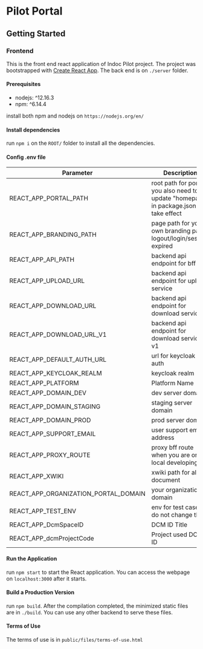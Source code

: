 # Pilot Portal

## Getting Started

### Frontend

This is the front end react application of Indoc Pilot project. The project was bootstrapped with [Create React App](https://github.com/facebook/create-react-app). The back end is on `./server` folder.

#### Prerequisites

- nodejs: ^12.16.3
- npm: ^6.14.4

install both npm and nodejs on `https://nodejs.org/en/`

#### Install dependencies

run `npm i` on the `ROOT/` folder to install all the dependencies.

#### Config .env file

| Parameter                            | Description                                                                             | Default      |
| ------------------------------------ | --------------------------------------------------------------------------------------- | ------------ |
| REACT_APP_PORTAL_PATH                | root path for portal. you also need to update "homepage" in package.json to take effect | /pilot       |
| REACT_APP_BRANDING_PATH              | page path for your own branding page. logout/login/session expired                      | /pilot/login |
| REACT_APP_API_PATH                   | backend api endpoint for bff                                                            |
| REACT_APP_UPLOAD_URL                 | backend api endpoint for upload service                                                 |
| REACT_APP_DOWNLOAD_URL               | backend api endpoint for download service                                               |
| REACT_APP_DOWNLOAD_URL_V1            | backend api endpoint for download service v1                                            |
| REACT_APP_DEFAULT_AUTH_URL           | url for keycloak auth                                                                   |
| REACT_APP_KEYCLOAK_REALM             | keycloak realm                                                                          |
| REACT_APP_PLATFORM                   | Platform Name                                                                           | Pilot        |
| REACT_APP_DOMAIN_DEV                 | dev server domain                                                                       |
| REACT_APP_DOMAIN_STAGING             | staging server domain                                                                   |
| REACT_APP_DOMAIN_PROD                | prod server domain                                                                      |
| REACT_APP_SUPPORT_EMAIL              | user support email address                                                              |
| REACT_APP_PROXY_ROUTE                | proxy bff route when you are on local developing                                        |
| REACT_APP_XWIKI                      | xwiki path for all document                                                             |
| REACT_APP_ORGANIZATION_PORTAL_DOMAIN | your organization domain                                                                |
| REACT_APP_TEST_ENV                   | env for test cases, do not change this                                                  | dev          |
| REACT_APP_DcmSpaceID                 | DCM ID Title                                                                            | Dcm ID       |
| REACT_APP_dcmProjectCode             | Project used DCM ID                                                                     |

#### Run the Application

run `npm start` to start the React application. You can access the webpage on `localhost:3000` after it starts.

#### Build a Production Version

run `npm build`. After the compilation completed, the minimized static files are in `./build`. You can use any other backend to serve these files.

#### Terms of Use

The terms of use is in `public/files/terms-of-use.html`
